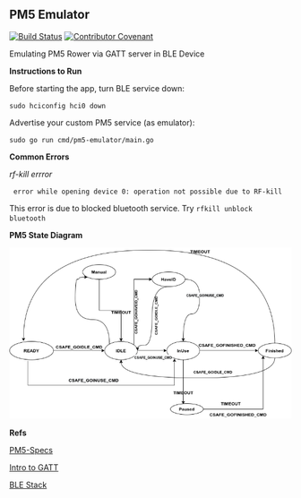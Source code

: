 ## PM5 Emulator

[![Build Status](https://api.travis-ci.com/raralabs/pm5-emulator.svg?token=DW7fs8Y8ozBN3DSsN2Uo&branch=master)](https://travis-ci.com/github/raralabs/pm5-emulator)
[![Contributor Covenant](https://img.shields.io/badge/Contributor%20Covenant-v2.0%20adopted-ff69b4.svg)](code_of_conduct.md)

Emulating PM5 Rower via GATT server in BLE Device


**Instructions to Run**

Before starting the app, turn BLE service down: 
```
sudo hciconfig hci0 down 
```

Advertise your custom PM5 service (as emulator):
```cassandraql
sudo go run cmd/pm5-emulator/main.go 
```


**Common Errors**

*rf-kill errror* 
```cassandraql
 error while opening device 0: operation not possible due to RF-kill
```

This error is due to blocked bluetooth service. Try ```rfkill unblock bluetooth```


**PM5 State Diagram**

![SM](docs/resources/StateDiagram.png)



**Refs**

[PM5-Specs](https://www.concept2.co.uk/files/pdf/us/monitors/PM5_BluetoothSmartInterfaceDefinition.pdf)

[Intro to GATT](https://www.oreilly.com/library/view/getting-started-with/9781491900550/ch04.html)

[BLE Stack](https://www.mathworks.com/help/comm/examples/ble-l2cap-frame-generation-and-decoding.html)


